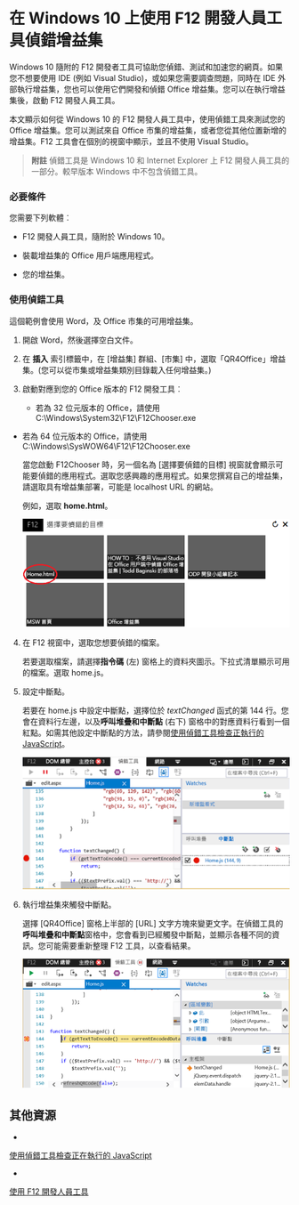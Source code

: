 
# <a name="debug-add-ins-using-f12-developer-tools-on-windows-10"></a>在 Windows 10 上使用 F12 開發人員工具偵錯增益集

Windows 10 隨附的 F12 開發者工具可協助您偵錯、測試和加速您的網頁。如果您不想要使用 IDE (例如 Visual Studio)，或如果您需要調查問題，同時在 IDE 外部執行增益集，您也可以使用它們開發和偵錯 Office 增益集。您可以在執行增益集後，啟動 F12 開發人員工具。

本文顯示如何從 Windows 10 的 F12 開發人員工具中，使用偵錯工具來測試您的 Office 增益集。您可以測試來自 Office 市集的增益集，或者您從其他位置新增的增益集。F12 工具會在個別的視窗中顯示，並且不使用 Visual Studio。

 >**附註**  偵錯工具是 Windows 10 和 Internet Explorer 上 F12 開發人員工具的一部分。較早版本 Windows 中不包含偵錯工具。 


### <a name="prerequisites"></a>必要條件

您需要下列軟體︰


- F12 開發人員工具，隨附於 Windows 10。 
    
- 裝載增益集的 Office 用戶端應用程式。 
    
- 您的增益集。 
    
### <a name="using-the-debugger"></a>使用偵錯工具

這個範例會使用 Word，及 Office 市集的可用增益集。

1. 開啟 Word，然後選擇空白文件。 
    
2. 在 **插入** 索引標籤中，在 [增益集] 群組、[市集] 中，選取「QR4Office」增益集。(您可以從市集或增益集類別目錄載入任何增益集。)
    
3. 啟動對應到您的 Office 版本的 F12 開發工具︰
    
      - 若為 32 位元版本的 Office，請使用 C:\Windows\System32\F12\F12Chooser.exe
    
  - 若為 64 位元版本的 Office，請使用 C:\Windows\SysWOW64\F12\F12Chooser.exe
    

    當您啟動 F12Chooser 時，另一個名為 [選擇要偵錯的目標] 視窗就會顯示可能要偵錯的應用程式。選取您感興趣的應用程式。如果您撰寫自己的增益集，請選取具有增益集部署，可能是 localhost URL 的網站。 
    
    例如，選取 **home.html**。 
    
    ![F12Chooser 畫面，指向泡泡增益集](../../images/4f8823a3-595a-4657-83ac-8b235a7ba087.png)

4. 在 F12 視窗中，選取您想要偵錯的檔案。
    
    若要選取檔案，請選擇**指令碼** (左) 窗格上的資料夾圖示。下拉式清單顯示可用的檔案。選取 home.js。
    
5. 設定中斷點。
    
    若要在 home.js 中設定中斷點，選擇位於 _textChanged_ 函式的第 144 行。您會在資料行左邊，以及**呼叫堆疊和中斷點** (右下) 窗格中的對應資料行看到一個紅點。如需其他設定中斷點的方法，請參閱[使用偵錯工具檢查正執行的 JavaScript](https://msdn.microsoft.com/library/dn255007%28v=vs.85%29.aspx)。 
    
    ![利用 home.js 檔案中之中斷點的偵錯工具](../../images/e3cbc7ca-8b21-4ebb-b7a1-93e2364f1d16.png)

6. 執行增益集來觸發中斷點。
    
    選擇 [QR4Office] 窗格上半部的 [URL] 文字方塊來變更文字。在偵錯工具的**呼叫堆疊和中斷點**窗格中，您會看到已經觸發中斷點，並顯示各種不同的資訊。您可能需要重新整理 F12 工具，以查看結果。
    
    ![偵錯工具與觸發中斷點的結果](../../images/e0bcd036-91ce-4509-ae98-6c10b593d61b.png)


## <a name="additional-resources"></a>其他資源



- 

  [使用偵錯工具檢查正在執行的 JavaScript](https://msdn.microsoft.com/library/dn255007%28v=vs.85%29.aspx)
    
- 

  [使用 F12 開發人員工具](https://msdn.microsoft.com/en-us/library/bg182326%28v=vs.85%29.aspx)
    
